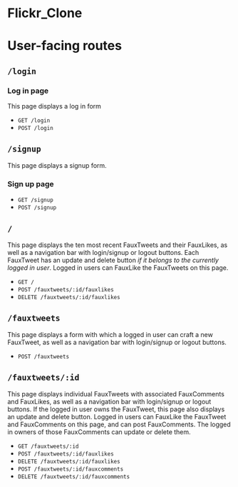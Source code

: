 # Flickr_Clone
# User-facing routes

## `/login`

### Log in page

This page displays a log in form

* `GET /login`
* `POST /login`

## `/signup`

This page displays a signup form.

### Sign up page

* `GET /signup`
* `POST /signup`

## `/`

This page displays the ten most recent FauxTweets and their FauxLikes, as well as a navigation bar with login/signup or logout buttons.  Each FauxTweet has an update and delete button _if it belongs to the currently logged in user_.  Logged in users can FauxLike the FauxTweets on this page.

* `GET /`
* `POST /fauxtweets/:id/fauxlikes`
* `DELETE /fauxtweets/:id/fauxlikes`

## `/fauxtweets`

This page displays a form with which a logged in user can craft a new FauxTweet, as well as a navigation bar with login/signup or logout buttons.

* `POST /fauxtweets`

## `/fauxtweets/:id`

This page displays individual FauxTweets with associated FauxComments and FauxLikes, as well as a navigation bar with login/signup or logout buttons.  If the logged in user owns the FauxTweet, this page also displays an update and delete button.  Logged in users can FauxLike the FauxTweet and FauxComments on this page, and can post FauxComments.  The logged in owners of those FauxComments can update or delete them.

* `GET /fauxtweets/:id`
* `POST /fauxtweets/:id/fauxlikes`
* `DELETE /fauxtweets/:id/fauxlikes`
* `POST /fauxtweets/:id/fauxcomments`
* `DELETE /fauxtweets/:id/fauxcomments`
